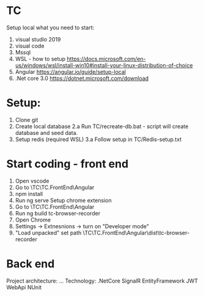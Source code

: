 # TC
 Setup local
 what you need to start:
 1. visual studio 2019
 2. visual code
 3. Mssql
 4. WSL - how to setup https://docs.microsoft.com/en-us/windows/wsl/install-win10#install-your-linux-distribution-of-choice
 5. Angular https://angular.io/guide/setup-local
 6. .Net core 3.0 https://dotnet.microsoft.com/download
 
 # Setup:
 1. Clone git
 2. Create local database
 2.a Run TC/recreate-db.bat - script will create database and seed data.
 3. Setup redis (required WSL)
 3.a Follow setup in TC/Redis-setup.txt
 
 # Start coding - front end
 1. Open vscode 
 2. Go to \TC\TC.FrontEnd\Angular
 4. npm install
 5. Run ng serve
 Setup chrome extension 
 1. Go to \TC\TC.FrontEnd\Angular
 2. Run ng build tc-browser-recorder
 1. Open Chrome
 2. Settings -> Extnesnions -> turn on "Developer mode"
 3. "Load unpacked" set path \TC\TC.FrontEnd\Angular\dist\tc-browser-recorder
 
 # Back end
 Project architecture:
 ...
 Technology:
 .NetCore
 SignalR
 EntityFramework
 JWT
 WebApi
 NUnit
 
